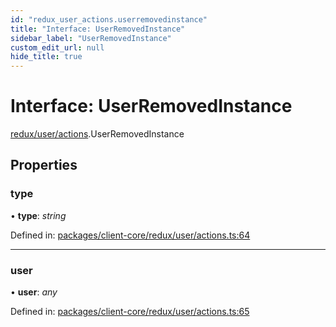 ```yaml
---
id: "redux_user_actions.userremovedinstance"
title: "Interface: UserRemovedInstance"
sidebar_label: "UserRemovedInstance"
custom_edit_url: null
hide_title: true
---
```


# Interface: UserRemovedInstance

[redux/user/actions](../modules/redux_user_actions.md).UserRemovedInstance

## Properties

### type

• **type**: *string*

Defined in: [packages/client-core/redux/user/actions.ts:64](https://github.com/xr3ngine/xr3ngine/blob/66a84a950/packages/client-core/redux/user/actions.ts#L64)

___

### user

• **user**: *any*

Defined in: [packages/client-core/redux/user/actions.ts:65](https://github.com/xr3ngine/xr3ngine/blob/66a84a950/packages/client-core/redux/user/actions.ts#L65)
